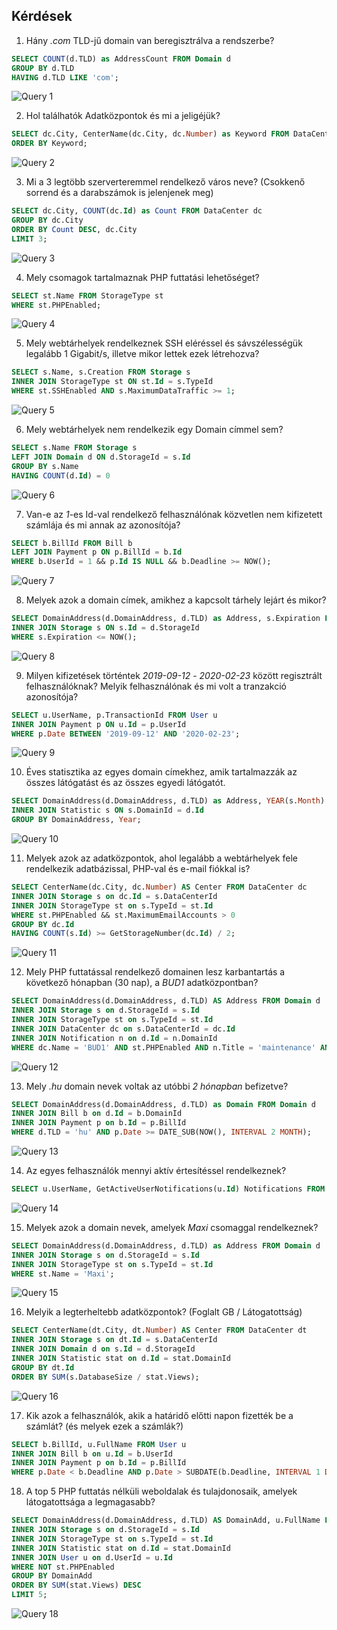 ## Kérdések

1. Hány _.com_ TLD-jű domain van beregisztrálva a rendszerbe?

```sql
SELECT COUNT(d.TLD) as AddressCount FROM Domain d
GROUP BY d.TLD
HAVING d.TLD LIKE 'com';
```

![Query 1](queries/query1.png "Query 1")

2. Hol találhatók Adatközpontok és mi a jeligéjük?

```sql
SELECT dc.City, CenterName(dc.City, dc.Number) as Keyword FROM DataCenter dc
ORDER BY Keyword;
```

![Query 2](queries/query2.png "Query 2")

3. Mi a 3 legtöbb szerverteremmel rendelkező város neve? (Csokkenő sorrend és a darabszámok is jelenjenek meg)

```sql
SELECT dc.City, COUNT(dc.Id) as Count FROM DataCenter dc
GROUP BY dc.City
ORDER BY Count DESC, dc.City
LIMIT 3;
```

![Query 3](queries/query3.png "Query 3")

4. Mely csomagok tartalmaznak PHP futtatási lehetőséget?

```sql
SELECT st.Name FROM StorageType st
WHERE st.PHPEnabled;
```

![Query 4](queries/query4.png "Query 4")

5. Mely webtárhelyek rendelkeznek SSH eléréssel és sávszélességük legalább 1 Gigabit/s, illetve mikor lettek ezek létrehozva?

```sql
SELECT s.Name, s.Creation FROM Storage s
INNER JOIN StorageType st ON st.Id = s.TypeId
WHERE st.SSHEnabled AND s.MaximumDataTraffic >= 1;
```

![Query 5](queries/query5.png "Query 5")

6. Mely webtárhelyek nem rendelkezik egy Domain címmel sem?

```sql
SELECT s.Name FROM Storage s
LEFT JOIN Domain d ON d.StorageId = s.Id
GROUP BY s.Name
HAVING COUNT(d.Id) = 0
```

![Query 6](queries/query6.png "Query 6")

7. Van-e az _1_-es Id-val rendelkező felhasználónak közvetlen nem kifizetett számlája és mi annak az azonosítója?

```sql
SELECT b.BillId FROM Bill b
LEFT JOIN Payment p ON p.BillId = b.Id
WHERE b.UserId = 1 && p.Id IS NULL && b.Deadline >= NOW();
```

![Query 7](queries/query7.png "Query 7")

8. Melyek azok a domain címek, amikhez a kapcsolt tárhely lejárt és mikor?

```sql
SELECT DomainAddress(d.DomainAddress, d.TLD) as Address, s.Expiration FROM Domain d
INNER JOIN Storage s ON s.Id = d.StorageId
WHERE s.Expiration <= NOW();
```

![Query 8](queries/query8.png "Query 8")

9. Milyen kifizetések történtek _2019-09-12_ - _2020-02-23_ között regisztrált felhasználóknak? Melyik felhasználónak és mi volt a tranzakció azonosítója?

```sql
SELECT u.UserName, p.TransactionId FROM User u
INNER JOIN Payment p ON u.Id = p.UserId
WHERE p.Date BETWEEN '2019-09-12' AND '2020-02-23';
```

![Query 9](queries/query9.png "Query 9")

10. Éves statisztika az egyes domain címekhez, amik tartalmazzák az összes látógatást és az összes egyedi látógatót.

```sql
SELECT DomainAddress(d.DomainAddress, d.TLD) as Address, YEAR(s.Month) AS Year, SUM(s.Views) AS ViewSum, SUM(s.UniqueViewers) as UViewSum FROM Domain d
INNER JOIN Statistic s ON s.DomainId = d.Id
GROUP BY DomainAddress, Year;
```

![Query 10](queries/query10.png "Query 10")

11. Melyek azok az adatközpontok, ahol legalább a webtárhelyek fele rendelkezik adatbázissal, PHP-val és e-mail fiókkal is?

```sql
SELECT CenterName(dc.City, dc.Number) AS Center FROM DataCenter dc
INNER JOIN Storage s on dc.Id = s.DataCenterId
INNER JOIN StorageType st on s.TypeId = st.Id
WHERE st.PHPEnabled && st.MaximumEmailAccounts > 0
GROUP BY dc.Id
HAVING COUNT(s.Id) >= GetStorageNumber(dc.Id) / 2;
```

![Query 11](queries/query11.png "Query 11")

12. Mely PHP futtatással rendelkező domainen lesz karbantartás a következő hónapban (30 nap), a _BUD1_ adatközpontban?

```sql
SELECT DomainAddress(d.DomainAddress, d.TLD) AS Address FROM Domain d
INNER JOIN Storage s on d.StorageId = s.Id
INNER JOIN StorageType st on s.TypeId = st.Id
INNER JOIN DataCenter dc on s.DataCenterId = dc.Id
INNER JOIN Notification n on d.Id = n.DomainId
WHERE dc.Name = 'BUD1' AND st.PHPEnabled AND n.Title = 'maintenance' AND n.TimeFrameEnd <= DATE_ADD(NOW(), INTERVAL 30 DAY);
```

![Query 12](queries/query12.png "Query 12")

13. Mely _.hu_ domain nevek voltak az utóbbi _2 hónapban_ befizetve?

```sql
SELECT DomainAddress(d.DomainAddress, d.TLD) as Domain FROM Domain d
INNER JOIN Bill b on d.Id = b.DomainId
INNER JOIN Payment p on b.Id = p.BillId
WHERE d.TLD = 'hu' AND p.Date >= DATE_SUB(NOW(), INTERVAL 2 MONTH);
```

![Query 13](queries/query13.png "Query 13")

14. Az egyes felhasználók mennyi aktív értesítéssel rendelkeznek?

```sql
SELECT u.UserName, GetActiveUserNotifications(u.Id) Notifications FROM User u;
```

![Query 14](queries/query14.png "Query 14")

15. Melyek azok a domain nevek, amelyek _Maxi_ csomaggal rendelkeznek?

```sql
SELECT DomainAddress(d.DomainAddress, d.TLD) as Address FROM Domain d
INNER JOIN Storage s on d.StorageId = s.Id
INNER JOIN StorageType st on s.TypeId = st.Id
WHERE st.Name = 'Maxi';
```

![Query 15](queries/query15.png "Query 15")

16. Melyik a legterheltebb adatközpontok? (Foglalt GB / Látogatottság)

```sql
SELECT CenterName(dt.City, dt.Number) AS Center FROM DataCenter dt
INNER JOIN Storage s on dt.Id = s.DataCenterId
INNER JOIN Domain d on s.Id = d.StorageId
INNER JOIN Statistic stat on d.Id = stat.DomainId
GROUP BY dt.Id
ORDER BY SUM(s.DatabaseSize / stat.Views);
```

![Query 16](queries/query16.png "Query 16")

17. Kik azok a felhasználók, akik a határidő előtti napon fizették be a számlát? (és melyek ezek a számlák?)

```sql
SELECT b.BillId, u.FullName FROM User u
INNER JOIN Bill b on u.Id = b.UserId
INNER JOIN Payment p on b.Id = p.BillId
WHERE p.Date < b.Deadline AND p.Date > SUBDATE(b.Deadline, INTERVAL 1 DAY);
```

18. A top 5 PHP futtatás nélküli weboldalak és tulajdonosaik, amelyek látogatottsága a legmagasabb?

```sql
SELECT DomainAddress(d.DomainAddress, d.TLD) AS DomainAdd, u.FullName FROM Domain d
INNER JOIN Storage s on d.StorageId = s.Id
INNER JOIN StorageType st on s.TypeId = st.Id
INNER JOIN Statistic stat on d.Id = stat.DomainId
INNER JOIN User u on d.UserId = u.Id
WHERE NOT st.PHPEnabled
GROUP BY DomainAdd
ORDER BY SUM(stat.Views) DESC
LIMIT 5;
```

![Query 18](queries/query18.png "Query 18")

<div class="page-break"></div>
